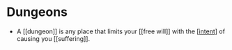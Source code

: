 # Dungeons

- A [[dungeon]] is any place that limits your [[free will]] with the [[intent]] of causing you [[suffering]].


[//begin]: # "Autogenerated link references for markdown compatibility"
[intent]: intent "Intent"
[//end]: # "Autogenerated link references"